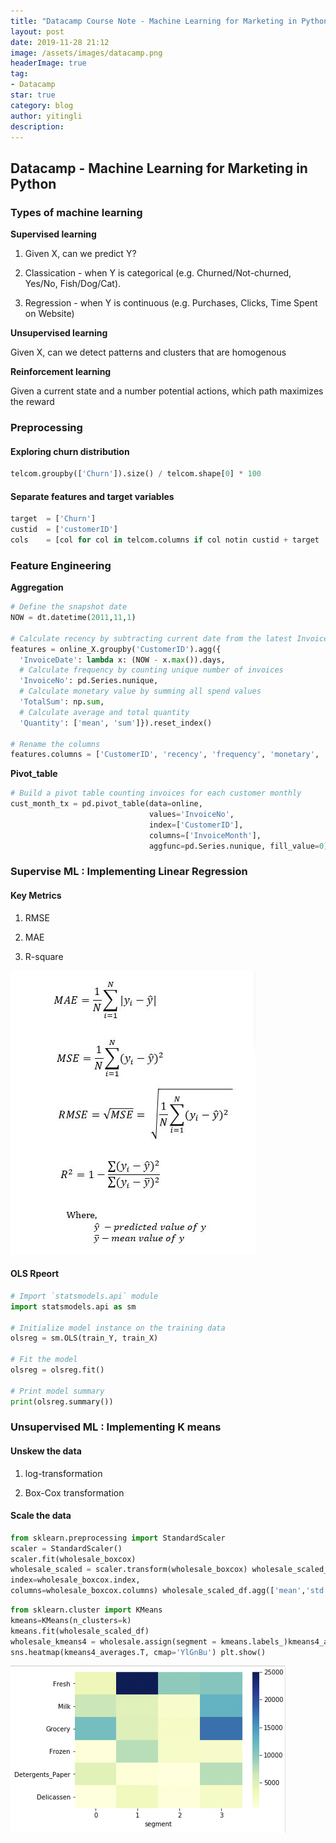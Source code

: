 ```yaml
---
title: "Datacamp Course Note - Machine Learning for Marketing in Python"
layout: post
date: 2019-11-28 21:12
image: /assets/images/datacamp.png
headerImage: true
tag:
- Datacamp
star: true
category: blog
author: yitingli
description: 
---
```


## Datacamp - Machine Learning for Marketing in Python

### Types of machine learning

**Supervised learning**

1. Given X, can we predict Y?

2. Classication - when Y is categorical (e.g. Churned/Not-churned, Yes/No, Fish/Dog/Cat).

3. Regression - when Y is continuous (e.g. Purchases, Clicks, Time Spent on Website)

**Unsupervised learning**

Given X, can we detect patterns and clusters that are homogenous

**Reinforcement learning**

Given a current state and a number potential actions, which path maximizes the reward

### Preprocessing

#### Exploring churn distribution

```python
telcom.groupby(['Churn']).size() / telcom.shape[0] * 100
```

#### Separate features and target variables

```python
target  = ['Churn']
custid  = ['customerID']
cols    = [col for col in telcom.columns if col notin custid + target
```

### Feature Engineering

**Aggregation**

```python
# Define the snapshot date
NOW = dt.datetime(2011,11,1)

# Calculate recency by subtracting current date from the latest InvoiceDate
features = online_X.groupby('CustomerID').agg({
  'InvoiceDate': lambda x: (NOW - x.max()).days,
  # Calculate frequency by counting unique number of invoices
  'InvoiceNo': pd.Series.nunique,
  # Calculate monetary value by summing all spend values
  'TotalSum': np.sum,
  # Calculate average and total quantity
  'Quantity': ['mean', 'sum']}).reset_index()

# Rename the columns
features.columns = ['CustomerID', 'recency', 'frequency', 'monetary', 'quantity_avg', 'quantity_total']
```

**Pivot_table**

```python
# Build a pivot table counting invoices for each customer monthly
cust_month_tx = pd.pivot_table(data=online, 
                               values='InvoiceNo',
                               index=['CustomerID'], 
                               columns=['InvoiceMonth'],
                               aggfunc=pd.Series.nunique, fill_value=0)
```

### Supervise ML : Implementing Linear Regression

#### Key Metrics

1. RMSE

2. MAE

3. R-square

![formula](/assets/images/formula.JPG)

#### OLS Rpeort

```python
# Import `statsmodels.api` module
import statsmodels.api as sm

# Initialize model instance on the training data
olsreg = sm.OLS(train_Y, train_X)

# Fit the model
olsreg = olsreg.fit()

# Print model summary
print(olsreg.summary())
```

### Unsupervised ML : Implementing K means

#### Unskew the data

1. log-transformation

2. Box-Cox transformation

#### Scale the data

```python
from sklearn.preprocessing import StandardScaler
scaler = StandardScaler()
scaler.fit(wholesale_boxcox)
wholesale_scaled = scaler.transform(wholesale_boxcox) wholesale_scaled_df = pd.DataFrame(data=wholesale_scaled,
index=wholesale_boxcox.index,
columns=wholesale_boxcox.columns) wholesale_scaled_df.agg(['mean','std']).round()
```

```python
from sklearn.cluster import KMeans
kmeans=KMeans(n_clusters=k)
kmeans.fit(wholesale_scaled_df)
wholesale_kmeans4 = wholesale.assign(segment = kmeans.labels_)kmeans4_averages = wholesale_kmeans4.groupby(['segment']).mean().round(0) print(kmeans4_averages)
sns.heatmap(kmeans4_averages.T, cmap='YlGnBu') plt.show()
```

![heatmap.png](/assets/images/heatmap.png)

